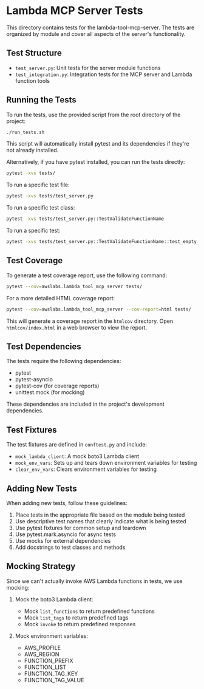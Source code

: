 # Lambda MCP Server Tests

This directory contains tests for the lambda-tool-mcp-server. The tests are organized by module and cover all aspects of the server's functionality.

## Test Structure

- `test_server.py`: Unit tests for the server module functions
- `test_integration.py`: Integration tests for the MCP server and Lambda function tools

## Running the Tests

To run the tests, use the provided script from the root directory of the project:

```bash
./run_tests.sh
```

This script will automatically install pytest and its dependencies if they're not already installed.

Alternatively, if you have pytest installed, you can run the tests directly:

```bash
pytest -xvs tests/
```

To run a specific test file:

```bash
pytest -xvs tests/test_server.py
```

To run a specific test class:

```bash
pytest -xvs tests/test_server.py::TestValidateFunctionName
```

To run a specific test:

```bash
pytest -xvs tests/test_server.py::TestValidateFunctionName::test_empty_prefix_and_list
```

## Test Coverage

To generate a test coverage report, use the following command:

```bash
pytest --cov=awslabs.lambda_tool_mcp_server tests/
```

For a more detailed HTML coverage report:

```bash
pytest --cov=awslabs.lambda_tool_mcp_server --cov-report=html tests/
```

This will generate a coverage report in the `htmlcov` directory. Open `htmlcov/index.html` in a web browser to view the report.

## Test Dependencies

The tests require the following dependencies:

- pytest
- pytest-asyncio
- pytest-cov (for coverage reports)
- unittest.mock (for mocking)

These dependencies are included in the project's development dependencies.

## Test Fixtures

The test fixtures are defined in `conftest.py` and include:

- `mock_lambda_client`: A mock boto3 Lambda client
- `mock_env_vars`: Sets up and tears down environment variables for testing
- `clear_env_vars`: Clears environment variables for testing

## Adding New Tests

When adding new tests, follow these guidelines:

1. Place tests in the appropriate file based on the module being tested
2. Use descriptive test names that clearly indicate what is being tested
3. Use pytest fixtures for common setup and teardown
4. Use pytest.mark.asyncio for async tests
5. Use mocks for external dependencies
6. Add docstrings to test classes and methods

## Mocking Strategy

Since we can't actually invoke AWS Lambda functions in tests, we use mocking:

1. Mock the boto3 Lambda client:
   - Mock `list_functions` to return predefined functions
   - Mock `list_tags` to return predefined tags
   - Mock `invoke` to return predefined responses

2. Mock environment variables:
   - AWS_PROFILE
   - AWS_REGION
   - FUNCTION_PREFIX
   - FUNCTION_LIST
   - FUNCTION_TAG_KEY
   - FUNCTION_TAG_VALUE
